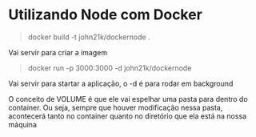 # Utilizando Node com Docker 

> docker build -t john21k/dockernode . 

Vai servir para criar a imagem

> docker run -p 3000:3000 -d john21k/dockernode

Vai servir para startar a aplicação, o -d é para rodar em background

O conceito de VOLUME é que ele vai espelhar uma pasta para dentro do container. Ou seja, sempre que houver modificação nessa pasta, acontecerá tanto no container quanto no diretório que ela está na nossa máquina
